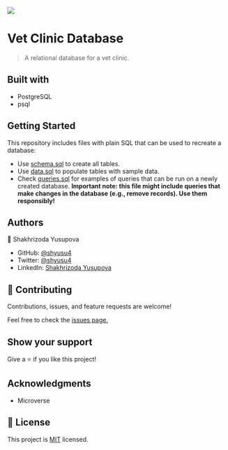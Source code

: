 ![](https://img.shields.io/badge/Microverse-blueviolet)

# Vet Clinic Database

> A relational database for a vet clinic.

## Built with

- PostgreSQL
- psql

## Getting Started

This repository includes files with plain SQL that can be used to recreate a database:

- Use [schema.sql](./schema.sql) to create all tables.
- Use [data.sql](./data.sql) to populate tables with sample data.
- Check [queries.sql](./queries.sql) for examples of queries that can be run on a newly created database. **Important note: this file might include queries that make changes in the database (e.g., remove records). Use them responsibly!**

## Authors

👤 Shakhrizoda Yusupova

- GitHub: [@shyusu4](https://github.com/shyusu4)
- Twitter: [@shyusu4](https://twitter.com/shyusu4)
- LinkedIn: [Shakhrizoda Yusupova](https://www.linkedin.com/in/shyusu4/)

## 🤝 Contributing

Contributions, issues, and feature requests are welcome!

Feel free to check the [issues page.](https://github.com/shyusu4/Vet-Clinic/issues)

## Show your support

Give a ⭐️ if you like this project!

## Acknowledgments

- Microverse

## 📝 License

This project is [MIT](https://github.com/shyusu4/Vet-Clinic/blob/animals-table/MIT.md) licensed.
